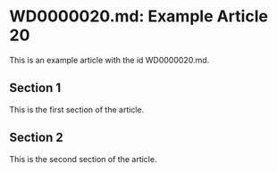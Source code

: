 # WD0000020.md: Example Article 20

This is an example article with the id WD0000020.md.
## Section 1

This is the first section of the article.
## Section 2

This is the second section of the article.
